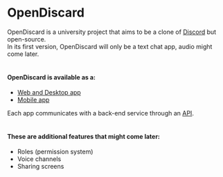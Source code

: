 # OpenDiscard
OpenDiscard is a university project that aims to be a clone of [Discord](https://discord.com/) but open-source.  
In its first version, OpenDiscard will only be a text chat app, audio might come later.  
&nbsp;

#### OpenDiscard is available as a:
- [Web and Desktop app](https://github.com/ClementDreptin/OpenDiscard/tree/master/app/)
- [Mobile app](https://github.com/ClementDreptin/OpenDiscard/tree/master/mobile-app/)

Each app communicates with a back-end service through an [API](https://github.com/ClementDreptin/OpenDiscard/tree/master/api/).  
&nbsp;

#### These are additional features that might come later:
- Roles (permission system)
- Voice channels
- Sharing screens